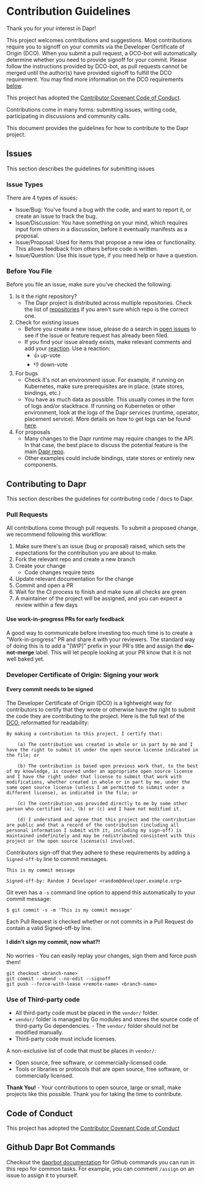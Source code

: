 # Contribution Guidelines

Thank you for your interest in Dapr!

This project welcomes contributions and suggestions. Most contributions require you to signoff on your commits via 
the Developer Certificate of Origin (DCO). When you submit a pull request, a DCO-bot will automatically determine 
whether you need to provide signoff for your commit. Please follow the instructions provided by DCO-bot, as pull 
requests cannot be merged until the author(s) have provided signoff to fulfill the DCO requirement.
You may find more information on the DCO requirements [below](#developer-certificate-of-origin-signing-your-work).

This project has adopted the [Contributor Covenant Code of Conduct](https://github.com/dapr/community/blob/master/CODE-OF-CONDUCT.md).

Contributions come in many forms: submitting issues, writing code, participating in discussions and community calls.

This document provides the guidelines for how to contribute to the Dapr project.

## Issues

This section describes the guidelines for submitting issues

### Issue Types

There are 4 types of issues:

- Issue/Bug: You've found a bug with the code, and want to report it, or create an issue to track the bug.
- Issue/Discussion: You have something on your mind, which requires input form others in a discussion, before it eventually manifests as a proposal.
- Issue/Proposal: Used for items that propose a new idea or functionality. This allows feedback from others before code is written.
- Issue/Question: Use this issue type, if you need help or have a question.

### Before You File

Before you file an issue, make sure you've checked the following:

1. Is it the right repository?
    - The Dapr project is distributed across multiple repositories. Check the list of [repositories](https://github.com/dapr) if you aren't sure which repo is the correct one.
1. Check for existing issues
    - Before you create a new issue, please do a search in [open issues](https://github.com/dapr/dotnet-sdk/issues) to see if the issue or feature request has already been filed.
    - If you find your issue already exists, make relevant comments and add your [reaction](https://github.com/blog/2119-add-reaction-to-pull-requests-issues-and-comments). Use a reaction:
        - 👍 up-vote
        - 👎 down-vote
1. For bugs
    - Check it's not an environment issue. For example, if running on Kubernetes, make sure prerequisites are in place. (state stores, bindings, etc.)
    - You have as much data as possible. This usually comes in the form of logs and/or stacktrace. If running on Kubernetes or other environment, look at the logs of the Dapr services (runtime, operator, placement service). More details on how to get logs can be found [here](https://docs.dapr.io/operations/troubleshooting/logs-troubleshooting/).
1. For proposals
    - Many changes to the Dapr runtime may require changes to the API. In that case, the best place to discuss the potential feature is the main [Dapr repo](https://github.com/dapr/dapr).
    - Other examples could include bindings, state stores or entirely new components.

## Contributing to Dapr

This section describes the guidelines for contributing code / docs to Dapr.

### Pull Requests

All contributions come through pull requests. To submit a proposed change, we recommend following this workflow:

1. Make sure there's an issue (bug or proposal) raised, which sets the expectations for the contribution you are about to make.
1. Fork the relevant repo and create a new branch
1. Create your change
    - Code changes require tests
1. Update relevant documentation for the change
1. Commit and open a PR
1. Wait for the CI process to finish and make sure all checks are green
1. A maintainer of the project will be assigned, and you can expect a review within a few days

#### Use work-in-progress PRs for early feedback

A good way to communicate before investing too much time is to create a "Work-in-progress" PR and share it with your reviewers. The standard way of doing this is to add a "[WIP]" prefix in your PR's title and assign the **do-not-merge** label. This will let people looking at your PR know that it is not well baked yet.

### Developer Certificate of Origin: Signing your work

#### Every commit needs to be signed

The Developer Certificate of Origin (DCO) is a lightweight way for contributors to certify that they wrote or otherwise have the right to submit the code they are contributing to the project. Here is the full text of the [DCO](https://developercertificate.org/), reformatted for readability:
```
By making a contribution to this project, I certify that:

    (a) The contribution was created in whole or in part by me and I have the right to submit it under the open source license indicated in the file; or

    (b) The contribution is based upon previous work that, to the best of my knowledge, is covered under an appropriate open source license and I have the right under that license to submit that work with modifications, whether created in whole or in part by me, under the same open source license (unless I am permitted to submit under a different license), as indicated in the file; or

    (c) The contribution was provided directly to me by some other person who certified (a), (b) or (c) and I have not modified it.

    (d) I understand and agree that this project and the contribution are public and that a record of the contribution (including all personal information I submit with it, including my sign-off) is maintained indefinitely and may be redistributed consistent with this project or the open source license(s) involved.
```

Contributors sign-off that they adhere to these requirements by adding a `Signed-off-by` line to commit messages.

```
This is my commit message

Signed-off-by: Random J Developer <random@developer.example.org>
```
Git even has a `-s` command line option to append this automatically to your commit message:
```
$ git commit -s -m 'This is my commit message'
```

Each Pull Request is checked  whether or not commits in a Pull Request do contain a valid Signed-off-by line.

#### I didn't sign my commit, now what?!

No worries - You can easily replay your changes, sign them and force push them!

```
git checkout <branch-name>
git commit --amend --no-edit --signoff
git push --force-with-lease <remote-name> <branch-name>
```

### Use of Third-party code

- All third-party code must be placed in the `vendor/` folder.
- `vendor/` folder is managed by Go modules and stores the source code of third-party Go dependencies. - The `vendor/` folder should not be modified manually.
- Third-party code must include licenses.

A non-exclusive list of code that must be places in `vendor/`:

- Open source, free software, or commercially-licensed code.
- Tools or libraries or protocols that are open source, free software, or commercially licensed.

**Thank You!** - Your contributions to open source, large or small, make projects like this possible. Thank you for taking the time to contribute.

## Code of Conduct

This project has adopted the [Contributor Covenant Code of Conduct](https://github.com/dapr/community/blob/master/CODE-OF-CONDUCT.md)



## Github Dapr Bot Commands

Checkout the [daprbot documentation](https://docs.dapr.io/contributing/daprbot/) for Github commands you can run in this repo for common tasks. For example, you can comment `/assign` on an issue to assign it to yourself.





